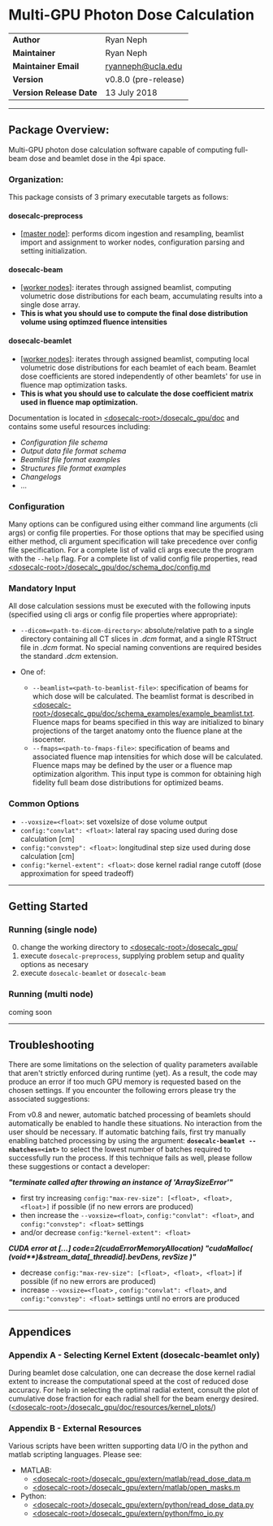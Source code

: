 Multi-GPU Photon Dose Calculation
=================================
|                          |                      |
|--------------------------|----------------------|
| **Author**               | Ryan Neph            |
| **Maintainer**           | Ryan Neph            |
| **Maintainer Email**     | ryanneph@ucla.edu    |
| **Version**              | v0.8.0 (pre-release) |
| **Version Release Date** | 13 July 2018         |

 -----------------------

## Package Overview:
Multi-GPU photon dose calculation software capable of computing full-beam dose and beamlet dose in the 4pi space.


### Organization:
This package consists of 3 primary executable targets as follows:
#### dosecalc-preprocess
* [<u>master node</u>]: performs dicom ingestion and resampling, beamlist import and assignment to worker nodes, configuration parsing and setting initialization.

#### dosecalc-beam
* [<u>worker nodes</u>]:  iterates through assigned beamlist, computing volumetric dose distributions for each beam, accumulating results into a single dose array.
* **This is what you should use to compute the final dose distribution volume using optimzed fluence intensities**

#### dosecalc-beamlet
* [<u>worker nodes</u>]: iterates through assigned beamlist, computing local volumetric dose distributions for each beamlet of each beam.
    Beamlet dose coefficients are stored independently of other beamlets' for use in fluence map optimization tasks. 
* **This is what you should use to calculate the dose coefficient matrix used in fluence map optimization.**

Documentation is located in [\<dosecalc-root>/dosecalc_gpu/doc]() and contains some useful resources including:
* _Configuration file schema_
* _Output data file format schema_
* _Beamlist file format examples_
* _Structures file format examples_
* _Changelogs_
* ...

### Configuration
Many options can be configured using either command line arguments (cli args) or config file properties.
For those options that may be specified using either method, cli argument specification will take precedence over config file specification. 
For a complete list of valid cli args execute the program with the `--help` flag. For a complete list of valid config file properties, read [\<dosecalc-root>/dosecalc_gpu/doc/schema_doc/config.md]()

### Mandatory Input
All dose calculation sessions must be executed with the following inputs (specified using cli args or config file properties where appropriate):
* `--dicom=<path-to-dicom-directory>`: absolute/relative path to a single directory containing all CT slices in _.dcm_ format, and a single RTStruct file in _.dcm_ format.
No special naming conventions are required besides the standard _.dcm_ extension.

* One of:
    - `--beamlist=<path-to-beamlist-file>`: specification of beams for which dose will be calculated.
        The beamlist format is described in [\<dosecalc-root>/dosecalc_gpu/doc/schema_examples/example_beamlist.txt]().
        Fluence maps for beams specified in this way are initialized to binary projections of the target anatomy onto the fluence plane at the isocenter.
    - `--fmaps=<path-to-fmaps-file>`: specification of beams and associated fluence map intensities for which dose will be calculated.
        Fluence maps may be defined by the user or a fluence map optimization algorithm.
        This input type is common for obtaining high fidelity full beam dose distributions for optimized beams. 

### Common Options
* `--voxsize=<float>`: set voxelsize of dose volume output 
* `config:"convlat": <float>`: lateral ray spacing used during dose calculation [cm]
* `config:"convstep": <float>`: longitudinal step size used during dose calculation [cm]
* `config:"kernel-extent": <float>`: dose kernel radial range cutoff (dose approximation for speed tradeoff)

---------------------------

## Getting Started
### Running (single node)
0. change the working directory to [\<dosecalc-root>/dosecalc_gpu/]()
1. execute `dosecalc-preprocess`, supplying problem setup and quality options as necesary
2. execute `dosecalc-beamlet` or `dosecalc-beam`

### Running (multi node)
coming soon

---------------------------

## Troubleshooting
There are some limitations on the selection of quality parameters available that aren't strictly enforced during runtime (yet). As a result, the code may produce an error if too much GPU memory is requested based on the chosen settings.
If you encounter the following errors please try the associated suggestions:

From v0.8 and newer, automatic batched processing of beamlets should automatically be enabled to handle these situations. No interaction from the user should be necessary.
If automatic batching fails, first try manually enabling batched processing by using the argument: __`dosecalc-beamlet --nbatches=<int>`__ to select the lowest number of batches required to successfully run the process. If this technique fails as well, please follow these suggestions or contact a developer:

___"terminate called after throwing an instance of 'ArraySizeError'"___
* first try increasing `config:"max-rev-size": [<float>, <float>, <float>]` if possible (if no new errors are produced)
* then increase the `--voxsize=<float>`, `config:"convlat": <float>`, and `config:"convstep": <float>` settings
* and/or decrease `config:"kernel-extent": <float>`

___CUDA error at [...] code=2(cudaErrorMemoryAllocation) "cudaMalloc( (void**)&stream\_data[\_threadid].bevDens, revSize )"___
* decrease `config:"max-rev-size": [<float>, <float>, <float>]` if possible (if no new errors are produced)
* increase `--voxsize=<float>` , `config:"convlat": <float>`, and `config:"convstep": <float>` settings until no errors are produced

---------------------------

Appendices
----------
### Appendix A - Selecting Kernel Extent (dosecalc-beamlet only)
During beamlet dose calculation, one can decrease the dose kernel radial extent to increase the computational speed at the cost of reduced dose accuracy.
For help in selecting the optimal radial extent, consult the plot of cumulative dose fraction for each radial shell for the beam energy desired. ([\<dosecalc-root>/dosecalc_gpu/doc/resources/kernel_plots/]())
<!-- ![dose kernels](./resources/kernel_plots/6mv_dose_cumulative.png) -->
<!-- ![dose kernels](./resources/kernel_plots/6mv_dose_marginal.png) -->

### Appendix B - External Resources
Various scripts have been written supporting data I/O in the python and matlab scripting languages. Please see:
* MATLAB:
    * [\<dosecalc-root>/dosecalc_gpu/extern/matlab/read_dose_data.m]()
    * [\<dosecalc-root>/dosecalc_gpu/extern/matlab/open_masks.m]()
* Python:
    * [\<dosecalc-root>/dosecalc_gpu/extern/python/read_dose_data.py]()
    * [\<dosecalc-root>/dosecalc_gpu/extern/python/fmo_io.py]()
